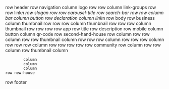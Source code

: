 row header
    row navigation
        column logo
            row 
            row
        column link-groups
            row
            row
                link*n
    row slogan
        row
        row carousel-title
        row search-bar
            row
            row 
                column bar
                column button
    row declaration
        column link*n
row body
    row business
        column thumbnail
            row
            row
            row
        column thumbnail
            row
            row
            row
        column thumbnail
            row
            row
            row
    row app
        row title
        row description
        row mobile
            column button
            column qr-code 
    row second-hand-house
        row
            column
                row
                row
            column
                row
        row thumbnail
            column
                row
                row
                row
            column
                row
                row
                row
            column
                row
                row
                row
            column
                row
                row
                row
        row
    row community
        row
            column
                row
                row
            column
        row thumbnail
            column
                
            column
            column
            column
    row new-house
row footer
